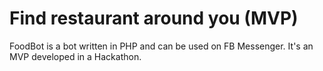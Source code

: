 # Find restaurant around you (MVP)

FoodBot is a bot written in PHP and can be used on FB Messenger. It's an MVP developed in a Hackathon.
